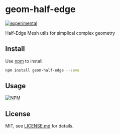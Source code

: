 # geom-half-edge

[![experimental](http://badges.github.io/stability-badges/dist/experimental.svg)](http://github.com/badges/stability-badges)

Half-Edge Mesh utils for simplical complex geometry

## Install

Use [npm](https://npmjs.com/) to install.

```sh
npm install geom-half-edge --save
```

## Usage

[![NPM](https://nodei.co/npm/geom-half-edge.png)](https://www.npmjs.com/package/geom-half-edge)

## License

MIT, see [LICENSE.md](http://github.com/vorg/geom-half-edge/blob/master/LICENSE.md) for details.
